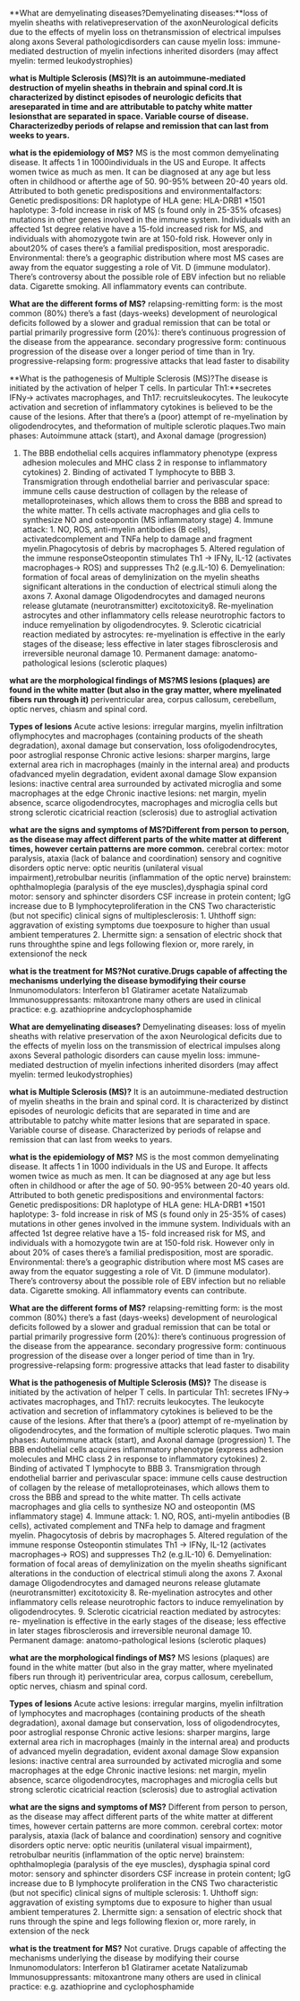 **What are demyelinating diseases?Demyelinating diseases:**loss of myelin sheaths with relativepreservation of the axonNeurological deficits due to the effects of myelin loss on thetransmission of electrical impulses along axons Several pathologicdisorders can cause myelin loss:
immune-mediated destruction of myelin infections inherited disorders (may affect myelin: termed leukodystrophies)

**what is Multiple Sclerosis (MS)?It is an autoimmune-mediated destruction of myelin sheaths in thebrain and spinal cord.It is characterized by distinct episodes of neurologic deficits that areseparated in time and are attributable to patchy white matter lesionsthat are separated in space. Variable course of disease. Characterizedby periods of relapse and remission that can last from weeks to years.**

**what is the epidemiology of MS?**
MS is the most common demyelinating disease. It affects 1 in 1000individuals in the US and Europe. It affects women twice as much as men. It can be diagnosed at any age but less often in childhood or afterthe age of 50. 90-95% between 20-40 years old. Attributed to both genetic predispositions and environmentalfactors: Genetic predispositions: DR haplotype of HLA gene: HLA-DRB1 *1501 haplotype: 3-fold increase in risk of MS (s found only in 25-35% ofcases) mutations in other genes involved in the immune system. Individuals with an affected 1st degree relative have a 15-fold increased risk for MS, and individuals with ahomozygote twin are at 150-fold risk. However only in about20% of cases there’s a familial predisposition, most aresporadic. Environmental: there’s a geographic distribution where most MS cases are away from the equator suggesting a role of Vit. D (immune modulator). There’s controversy about the possible role of EBV infection but no reliable data. Cigarette smoking. All inflammatory events can contribute.

**What are the different forms of MS?**
relapsing-remitting form: is the most common (80%) there’s a fast (days-weeks) development of neurological deficits followed by a slower and gradual remission that can be total or partial primarily progressive form (20%): there’s continuous progression of the disease from the appearance. secondary progressive form: continuous progression of the disease over a longer period of time than in 1ry. progressive-relapsing form: progressive attacks that lead faster to disability

**What is the pathogenesis of Multiple Sclerosis (MS)?The disease is initiated by the activation of helper T cells. In particular Th1:**secretes IFNy→ activates macrophages, and Th17: recruitsleukocytes. The leukocyte activation and secretion of inflammatory cytokines is believed to be the cause of the lesions. After that there’s a (poor) attempt of re-myelination by oligodendrocytes, and theformation of multiple sclerotic plaques.Two main phases: Autoimmune attack (start), and Axonal damage (progression)
1. The BBB endothelial cells acquires inflammatory phenotype (express adhesion molecules and MHC class 2 in response to inflammatory cytokines) 2. Binding of activated T lymphocyte to BBB 3. Transmigration through endothelial barrier and perivascular space: immune cells cause destruction of collagen by the release of metalloproteinases, which allows them to cross the BBB and spread to the white matter. Th cells activate macrophages and glia cells to synthesize NO and osteopontin (MS inflammatory stage) 4. Immune attack: 1. NO, ROS, anti-myelin antibodies (B cells), activatedcomplement and TNFa help to damage and fragment myelin.Phagocytosis of debris by macrophages 5. Altered regulation of the immune responseOsteopontin stimulates Th1 → IFNy, IL-12 (activates macrophages→ ROS) and suppresses Th2 (e.g.IL-10) 6. Demyelination: formation of focal areas of demylinization on the myelin sheaths significant alterations in the conduction of electrical stimuli along the axons 7. Axonal damage Oligodendrocytes and damaged neurons release glutamate (neurotransmitter) excitotoxicity8. Re-myelination astrocytes and other inflammatory cells release neurotrophic factors to induce remyelination by oligodendrocytes. 9. Sclerotic cicatricial reaction mediated by astrocytes: re-myelination is effective in the early stages of the disease; less effective in later stages fibrosclerosis and irreversible neuronal damage 10. Permanent damage: anatomo-pathological lesions (sclerotic plaques)

**what are the morphological findings of MS?MS lesions (plaques) are found in the white matter (but also in the gray matter, where myelinated fibers run through it)**
periventricular area, corpus callosum, cerebellum, optic nerves, chiasm and spinal cord.

**Types of lesions**
Acute active lesions: irregular margins, myelin infiltration oflymphocytes and macrophages (containing products of the sheath degradation), axonal damage but conservation, loss ofoligodendrocytes, poor astroglial response Chronic active lesions: sharper margins, large external area rich in macrophages (mainly in the internal area) and products ofadvanced myelin degradation, evident axonal damage Slow expansion lesions: inactive central area surrounded by activated microglia and some macrophages at the edge Chronic inactive lesions: net margin, myelin absence, scarce oligodendrocytes, macrophages and microglia cells but strong sclerotic cicatricial reaction (sclerosis) due to astroglial activation

**what are the signs and symptoms of MS?Different from person to person, as the disease may affect different parts of the white matter at different times, however certain patterns are more common.**
cerebral cortex: motor paralysis, ataxia (lack of balance and coordination) sensory and cognitive disorders optic nerve: optic neuritis (unilateral visual impairment),retrobulbar neuritis (inflammation of the optic nerve) brainstem: ophthalmoplegia (paralysis of the eye muscles),dysphagia spinal cord motor: sensory and sphincter disorders CSF increase in protein content; IgG increase due to B lymphocyteproliferation in the CNS Two characteristic (but not specific) clinical signs of multiplesclerosis: 1. Uhthoff sign: aggravation of existing symptoms due toexposure to higher than usual ambient temperatures 2. Lhermitte sign: a sensation of electric shock that runs throughthe spine and legs following flexion or, more rarely, in extensionof the neck

**what is the treatment for MS?Not curative.Drugs capable of affecting the mechanisms underlying the disease bymodifying their course**
Inmunomodulators: Interferon b1 Glatiramer acetate Natalizumab Immunosuppressants: mitoxantrone many others are used in clinical practice: e.g. azathioprine andcyclophosphamide

**What are demyelinating diseases?**
Demyelinating diseases: loss of myelin sheaths with relative preservation of the axon Neurological deficits due to the effects of myelin loss on the transmission of electrical impulses along axons Several pathologic disorders can cause myelin loss: immune-mediated destruction of myelin infections inherited disorders (may affect myelin: termed leukodystrophies)

**what is Multiple Sclerosis (MS)?**
It is an autoimmune-mediated destruction of myelin sheaths in the brain and spinal cord. It is characterized by distinct episodes of neurologic deficits that are separated in time and are attributable to patchy white matter lesions that are separated in space. Variable course of disease. Characterized by periods of relapse and remission that can last from weeks to years.

**what is the epidemiology of MS?**
MS is the most common demyelinating disease. It affects 1 in 1000 individuals in the US and Europe. It affects women twice as much as men. It can be diagnosed at any age but less often in childhood or after the age of 50. 90-95% between 20-40 years old. Attributed to both genetic predispositions and environmental factors: Genetic predispositions: DR haplotype of HLA gene: HLA-DRB1 *1501 haplotype: 3- fold increase in risk of MS (s found only in 25-35% of cases) mutations in other genes involved in the immune system. Individuals with an affected 1st degree relative have a 15- fold increased risk for MS, and individuals with a homozygote twin are at 150-fold risk. However only in about 20% of cases there’s a familial predisposition, most are sporadic. Environmental: there’s a geographic distribution where most MS cases are away from the equator suggesting a role of Vit. D (immune modulator). There’s controversy about the possible role of EBV infection but no reliable data. Cigarette smoking. All inflammatory events can contribute.

**What are the different forms of MS?**
relapsing-remitting form: is the most common (80%) there’s a fast (days-weeks) development of neurological deficits followed by a slower and gradual remission that can be total or partial primarily progressive form (20%): there’s continuous progression of the disease from the appearance. secondary progressive form: continuous progression of the disease over a longer period of time than in 1ry. progressive-relapsing form: progressive attacks that lead faster to disability

**What is the pathogenesis of Multiple Sclerosis (MS)?**
The disease is initiated by the activation of helper T cells. In particular Th1: secretes IFNy→ activates macrophages, and Th17: recruits leukocytes. The leukocyte activation and secretion of inflammatory cytokines is believed to be the cause of the lesions. After that there’s a (poor) attempt of re-myelination by oligodendrocytes, and the formation of multiple sclerotic plaques. Two main phases: Autoimmune attack (start), and Axonal damage (progression) 1. The BBB endothelial cells acquires inflammatory phenotype (express adhesion molecules and MHC class 2 in response to inflammatory cytokines) 2. Binding of activated T lymphocyte to BBB 3. Transmigration through endothelial barrier and perivascular space: immune cells cause destruction of collagen by the release of metalloproteinases, which allows them to cross the BBB and spread to the white matter. Th cells activate macrophages and glia cells to synthesize NO and osteopontin (MS inflammatory stage) 4. Immune attack: 1. NO, ROS, anti-myelin antibodies (B cells), activated complement and TNFa help to damage and fragment myelin. Phagocytosis of debris by macrophages 5. Altered regulation of the immune response Osteopontin stimulates Th1 → IFNy, IL-12 (activates macrophages→ ROS) and suppresses Th2 (e.g.IL-10) 6. Demyelination: formation of focal areas of demylinization on the myelin sheaths significant alterations in the conduction of electrical stimuli along the axons 7. Axonal damage Oligodendrocytes and damaged neurons release glutamate (neurotransmitter) excitotoxicity 8. Re-myelination astrocytes and other inflammatory cells release neurotrophic factors to induce remyelination by oligodendrocytes. 9. Sclerotic cicatricial reaction mediated by astrocytes: re- myelination is effective in the early stages of the disease; less effective in later stages fibrosclerosis and irreversible neuronal damage 10. Permanent damage: anatomo-pathological lesions (sclerotic plaques)

**what are the morphological findings of MS?**
MS lesions (plaques) are found in the white matter (but also in the gray matter, where myelinated fibers run through it) periventricular area, corpus callosum, cerebellum, optic nerves, chiasm and spinal cord.

**Types of lesions**
Acute active lesions: irregular margins, myelin infiltration of lymphocytes and macrophages (containing products of the sheath degradation), axonal damage but conservation, loss of oligodendrocytes, poor astroglial response Chronic active lesions: sharper margins, large external area rich in macrophages (mainly in the internal area) and products of advanced myelin degradation, evident axonal damage Slow expansion lesions: inactive central area surrounded by activated microglia and some macrophages at the edge Chronic inactive lesions: net margin, myelin absence, scarce oligodendrocytes, macrophages and microglia cells but strong sclerotic cicatricial reaction (sclerosis) due to astroglial activation

**what are the signs and symptoms of MS?**
Different from person to person, as the disease may affect different parts of the white matter at different times, however certain patterns are more common. cerebral cortex: motor paralysis, ataxia (lack of balance and coordination) sensory and cognitive disorders optic nerve: optic neuritis (unilateral visual impairment), retrobulbar neuritis (inflammation of the optic nerve) brainstem: ophthalmoplegia (paralysis of the eye muscles), dysphagia spinal cord motor: sensory and sphincter disorders CSF increase in protein content; IgG increase due to B lymphocyte proliferation in the CNS Two characteristic (but not specific) clinical signs of multiple sclerosis: 1. Uhthoff sign: aggravation of existing symptoms due to exposure to higher than usual ambient temperatures 2. Lhermitte sign: a sensation of electric shock that runs through the spine and legs following flexion or, more rarely, in extension of the neck

**what is the treatment for MS?**
Not curative. Drugs capable of affecting the mechanisms underlying the disease by modifying their course Inmunomodulators: Interferon b1 Glatiramer acetate Natalizumab Immunosuppressants: mitoxantrone many others are used in clinical practice: e.g. azathioprine and cyclophosphamide
